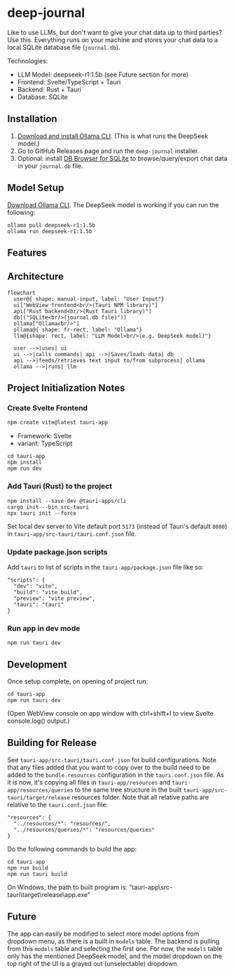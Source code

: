# deep-journal
Like to use LLMs, but don't want to give your chat data up to third parties? Use this. Everything runs on your machine and stores your chat data to a local SQLite database file (`journal.db`).

Technologies:
- LLM Model: deepseek-r1:1.5b (see Future section for more)
- Frontend: Svelte/TypeScript + Tauri
- Backend: Rust + Tauri
- Database: SQLite

  
## Installation
1. [Download and install Ollama CLI](https://ollama.com/download). (This is what runs the DeepSeek model.)
2. Go to GitHub Releases page and run the `deep-journal` installer.
3. Optional: install [DB Browser for SQLite](https://sqlitebrowser.org/) to browse/query/export chat data in your `journal.db` file.

## Model Setup
[Download Ollama CLI](https://ollama.com/download). The DeepSeek model is working if you can run the following:
```
ollama pull deepseek-r1:1.5b
ollama run deepseek-r1:1.5b
```

## Features

## Architecture
```mermaid
flowchart
  user@{ shape: manual-input, label: "User Input"}
  ui["WebView frontend<br/>(Tauri NPM library)"]
  api["Rust backend<br/>(Rust Tauri library)"]
  db[("SQLite<br/>(journal.db file)")]
  ollama["Ollama<br/>"]
  ollama@{ shape: fr-rect, label: "Ollama"}
  llm@{shape: rect, label: "LLM Model<br/>(e.g. DeepSeek model)"}
  
  user -->|uses| ui
  ui -->|calls commands| api -->|Saves/loads data| db
  api -->|feeds/retrieves text input to/from subprocess| ollama
  ollama -->|runs| llm
```

## Project Initialization Notes
### Create Svelte Frontend
```powershell
npm create vite@latest tauri-app
```
- Framework: Svelte
- variant: TypeScript

```
cd tauri-app
npm install
npm run dev
```
### Add Tauri (Rust) to the project
```
npm install --save-dev @tauri-apps/cli
cargo init --bin src-tauri
npx tauri init --force
```
Set local dev server to Vite default port `5173` (instead of Tauri's default `8080`) in `tauri-app/src-tauri/tauri.conf.json` file.
### Update package.json scripts
Add `tauri` to list of scripts in the `tauri-app/package.json` file like so:
```
"scripts": {
  "dev": "vite",
  "build": "vite build",
  "preview": "vite preview",
  "tauri": "tauri"
}
```
### Run app in dev mode
```
npm run tauri dev
```

## Development
Once setup complete, on opening of project run:
```
cd tauri-app
npm run tauri dev
```
(Open WebView console on app window with ctrl+shift+I to view Svelte console.log() output.)

## Building for Release
See `tauri-app/src-tauri/tauri.conf.json` for build configurations. Note that any files added that you want to copy over to the build need to be added to the `bundle.resources` configuration in the `tauri.conf.json` file. As it is now, it's copying all files in `tauri-app/resources` and `tauri-app/resources/queries` to the same tree structure in the built `tauri-app/src-tauri/target/release` resources folder. Note that all relative paths are relative to the `tauri.conf.json` file:

```
"resources": {
  "../resources/*": "resources/",
  "../resources/queries/*": "resources/queries"
}
```

Do the following commands to build the app:
```
cd tauri-app
npm run build
npm run tauri build
```

On Windows, the path to built program is: "tauri-app\src-tauri\target\release\app.exe"

## Future
The app can easily be modified to select more model options from dropdown menu, as there is a built in `models` table. The backend is pulling from this `models` table and selecting the first one. For now, the `models` table only has the mentioned DeepSeek model, and the model dropdown on the top right of the UI is a grayed out (unselectable) dropdown.
